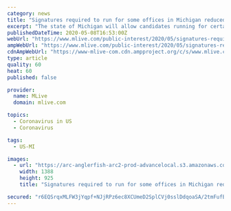 ```yaml
---
category: news
title: "Signatures required to run for some offices in Michigan reduced"
excerpt: "The state of Michigan will allow candidates running for certain elected positions in 2020 to turn in 50 percent fewer petition signatures after previously arguing that doing so would create cluttered ballots."
publishedDateTime: 2020-05-08T16:53:00Z
webUrl: "https://www.mlive.com/public-interest/2020/05/signatures-required-to-run-for-some-offices-in-michigan-reduced.html"
ampWebUrl: "https://www.mlive.com/public-interest/2020/05/signatures-required-to-run-for-some-offices-in-michigan-reduced.html?outputType=amp"
cdnAmpWebUrl: "https://www-mlive-com.cdn.ampproject.org/c/s/www.mlive.com/public-interest/2020/05/signatures-required-to-run-for-some-offices-in-michigan-reduced.html?outputType=amp"
type: article
quality: 60
heat: 60
published: false

provider:
  name: MLive
  domain: mlive.com

topics:
  - Coronavirus in US
  - Coronavirus

tags:
  - US-MI

images:
  - url: "https://arc-anglerfish-arc2-prod-advancelocal.s3.amazonaws.com/public/LOEFM7IRE5ABXKTMTGIAEEJ7AU.jpg"
    width: 1388
    height: 925
    title: "Signatures required to run for some offices in Michigan reduced"

secured: "r6EQSrqxMLFW3jYqpf+NJjRPz6ec8XCUmeD2SplCVj0sslDdqoaSA/2tmFufBwd35vtDV8pws8Zi2jaHPnn1Ud/P7SVt8Dx9rm68ntJD7/QsxTlcVadUapyohpd8pv6LxGaFZV3vfO/2D/AoFEavAIkkFJe9npvohR75hH/1TZvQeXeT7K9f9l4slKpdL/egttf8YJzsvZTlpkqPYNY4ytDUX6KoefjQnZ2nosD0W/l+ovIaKACSgwb6METVbzZPymGKjjGElEZTm5kduTbPDN0bvo6g8x1oRaMAH+SHvQgg/3M2ZwbUOvuq+9YpA5J29luG4NcJPF7T4trL/XWQpePd01NaUnJUqqXKfF7cpzvoSkAXoWm8+Wh7BXOs2pMyLZLZI5tTji3NHMzD7DFbRbPCciJG6rCF2JGb9IpmtO/V4cor1+/xE1sImeB0MYpEmuD0NhyeZi4/QYGjGGQQ1v9PEaD3LRMgxUs5DBaaI1s=;A9od0bgWh/eRe49fozR2NA=="
---
```


